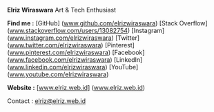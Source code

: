 **Elriz Wiraswara**
Art & Tech Enthusiast

**Find me :**
[GitHub] (www.github.com/elrizwiraswara)
[Stack Overflow] (www.stackoverflow.com/users/13082754)
[Instagram] (www.instagram.com/elrizwiraswara)
[Twitter] (www.twitter.com/elrizwiraswara)
[Pinterest] (www.pinterest.com/elrizwiraswara)
[Facebook] (www.facebook.com/elrizwiraswara)
[LinkedIn] (www.linkedin.com/elrizwiraswara)
[YouTube] (www.youtube.com/elrizwiraswara)

**Website :**
[www.elriz.web.id] (www.elriz.web.id)

Contact :
elriz@elriz.web.id
